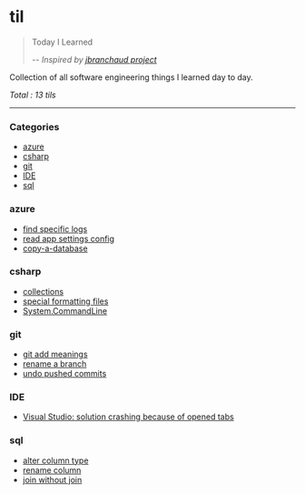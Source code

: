 # til
> Today I Learned
> 
> -- <cite>Inspired by [jbranchaud project](https://github.com/jbranchaud/til)</cite>

Collection of all software engineering things I learned day to day.

_Total : 13 tils_

---

### Categories

* [azure](#azure)
* [csharp](#csharp)
* [git](#git)
* [IDE](#IDE)
* [sql](#sql)

### azure
- [find specific logs](azure/KQL/find-specific-logs.md)
- [read app settings config](azure/read-app-settings-configurations.md)
- [copy-a-database](azure/copy-a-database.md)

### csharp
- [collections](csharp/collections.md)
- [special formatting files](csharp/special-formatting-files.md)
- [System.CommandLine](csharp/system-command-line.md)

### git
- [git add meanings](git/git-add-meanings.md)
- [rename a branch](git/rename-a-branch.md)
- [undo pushed commits](git/undo-pushed-commits.md)

### IDE
- [Visual Studio: solution crashing because of opened tabs](IDE/visual-studio/solution-crashing-because-opened-tabs.md)

### sql
- [alter column type](sql/t-sql/alter-column-type.md)
- [rename column](sql/t-sql/rename-column.md)
- [join without join](sql/join-without-join.md)
